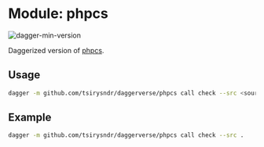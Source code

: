# Module: phpcs

![dagger-min-version](https://img.shields.io/badge/dagger%20version-v0.9.8-green)

Daggerized version of [phpcs](https://github.com/squizlabs/PHP_CodeSniffer).

## Usage

```sh
dagger -m github.com/tsirysndr/daggerverse/phpcs call check --src <source>
```

## Example

```sh
dagger -m github.com/tsirysndr/daggerverse/phpcs call check --src .
```
